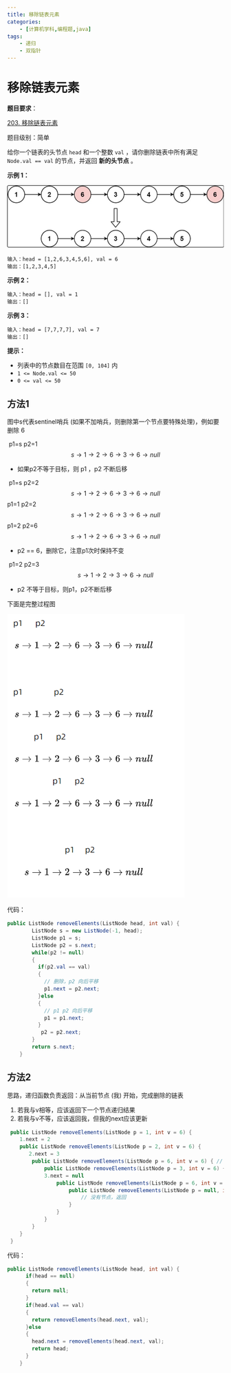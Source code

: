 ```yaml
---
title: 移除链表元素
categories:
    - [计算机学科,编程题,java]
tags:
    - 递归
    - 双指针
---
```


# 移除链表元素

**题目要求**：

[203. 移除链表元素](https://leetcode.cn/problems/remove-linked-list-elements/)

题目级别：简单

给你一个链表的头节点 `head` 和一个整数 `val` ，请你删除链表中所有满足 `Node.val == val` 的节点，并返回 **新的头节点** 。

**示例 1：**

![image-20240101210912324](https://raw.githubusercontent.com/PigPigLetsGo/imeages/master/202401012109369.png)

```
输入：head = [1,2,6,3,4,5,6], val = 6
输出：[1,2,3,4,5]
```

**示例 2：**

```
输入：head = [], val = 1
输出：[]
```

**示例 3：**

```
输入：head = [7,7,7,7], val = 7
输出：[]
```

 

**提示：**

-  列表中的节点数目在范围 `[0, 104]` 内
-  `1 <= Node.val <= 50`
-  `0 <= val <= 50`

## 方法1

图中s代表sentinel哨兵 (如果不加哨兵，则删除第一个节点要特殊处理)，例如要删除 6

​                                                                                  p1=s   p2=1
$$
s \rightarrow 1 \rightarrow 2 \rightarrow 6 \rightarrow 3 \rightarrow 6 \rightarrow null
$$

-  如果p2不等于目标，则 p1 ，p2 不断后移

​                                                                                  p1=s           p2=2
$$
s \rightarrow 1 \rightarrow 2 \rightarrow 6 \rightarrow 3 \rightarrow 6 \rightarrow null
$$
​                                                                                            p1=1 p2=2
$$
s \rightarrow 1 \rightarrow 2 \rightarrow 6 \rightarrow 3 \rightarrow 6 \rightarrow null
$$
​                                                                                                     p1=2 p2=6
$$
s \rightarrow 1 \rightarrow 2 \rightarrow 6 \rightarrow 3 \rightarrow 6 \rightarrow null
$$

-  p2 == 6，删除它，注意p1次时保持不变

​                                                                                                           p1=2 p2=3
$$
s \rightarrow 1 \rightarrow 2 \rightarrow 3 \rightarrow 6 \rightarrow null
$$

-  p2 不等于目标，则p1，p2不断后移

下面是完整过程图

![image-20240102100121823](https://raw.githubusercontent.com/PigPigLetsGo/imeages/master/202401021001931.png)

代码：

```java
public ListNode removeElements(ListNode head, int val) {
        ListNode s = new ListNode(-1, head);
        ListNode p1 = s;
        ListNode p2 = s.next;
        while(p2 != null)
        {
          if(p2.val == val)
          {
            // 删除，p2 向后平移
            p1.next = p2.next;
          }else 
          {
            // p1 p2 向后平移
            p1 = p1.next;
          }
           p2 = p2.next;
        }
        return s.next;
    }
```

## 方法2

思路，递归函数负责返回：从当前节点 (我) 开始，完成删除的链表

1.  若我与v相等，应该返回下一个节点递归结果
2.  若我与v不等，应该返回我，但我的next应该更新

```java
 public ListNode removeElements(ListNode p = 1, int v = 6) {
    1.next = 2
	public ListNode removeElements(ListNode p = 2, int v = 6) {
       2.next = 3
		public ListNode removeElements(ListNode p = 6, int v = 6) { // 6
			public ListNode removeElements(ListNode p = 3, int v = 6) {
            3.next = null
				public ListNode removeElements(ListNode p = 6, int v = 6) { // 6
					public ListNode removeElements(ListNode p = null, int v = 6) {
						// 没有节点，返回
 					}
 				}
 			}
 		}
 	}
 }
```

代码：

```java
public ListNode removeElements(ListNode head, int val) {
      if(head == null)
      {
        return null;
      }
      if(head.val == val)
      {
        return removeElements(head.next, val);
      }else
      {
        head.next = removeElements(head.next, val);
        return head;
      }
    }
```
